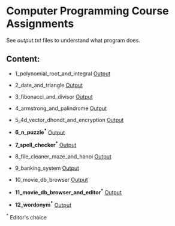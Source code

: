 # Computer Programming Course Assignments

See _output.txt_ files to understand what program does.


## Content:


* 1_polynomial_root_and_integral
    [Output](https://github.com/hybrayhem/computer-programming/blob/main/1_polynomial_root_and_integral/output.txt)
    
* 2_date_and_triangle
    [Output](https://github.com/hybrayhem/computer-programming/blob/main/2_date_and_triangle/output.txt)
    
* 3_fibonacci_and_divisor
    [Output](https://github.com/hybrayhem/computer-programming/blob/main/3_fibonacci_and_divisor/output.txt)
    
* 4_armstrong_and_palindrome
    [Output](https://github.com/hybrayhem/computer-programming/blob/main/4_armstrong_and_palindrome/output.txt)
    
* 5_4d_vector_dhondt_and_encryption
    [Output](https://github.com/hybrayhem/computer-programming/blob/main/5_4d_vector_dhondt_and_encryption/output.txt)
    
* __6_n_puzzle<sup>*</sup>__
    [Output](https://github.com/hybrayhem/computer-programming/blob/main/6_n_puzzle/output.txt)
    
* __7_spell_checker<sup>*</sup>__
    [Output](https://github.com/hybrayhem/computer-programming/blob/main/7_spell_checker/output.txt)
    
* 8_file_cleaner_maze_and_hanoi
    [Output](https://github.com/hybrayhem/computer-programming/blob/main/8_file_cleaner_maze_and_hanoi/output.txt)
    
* 9_banking_system
    [Output](https://github.com/hybrayhem/computer-programming/blob/main/9_banking_system/output.txt)
    
* 10_movie_db_browser
    [Output](https://github.com/hybrayhem/computer-programming/blob/main/10_movie_db_browser/output.txt)
    
* __11_movie_db_browser_and_editor<sup>*</sup>__
    [Output](https://github.com/hybrayhem/computer-programming/blob/main/11_movie_db_browser_and_editor/output.txt)
    
* __12_wordonym<sup>*</sup>__
    [Output](https://github.com/hybrayhem/computer-programming/blob/main/12_wordonym/output.txt)


<sup>*</sup> Editor's choice

